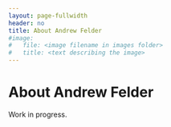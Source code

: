 ```yaml
---
layout: page-fullwidth
header: no
title: About Andrew Felder
#image:
#   file: <image filename in images folder>
#   title: <text describing the image>
---
```


# About Andrew Felder

Work in progress.

